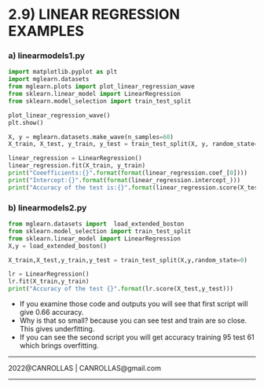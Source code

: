 # 2.9) LINEAR REGRESSION EXAMPLES

### a) linearmodels1.py
```python
import matplotlib.pyplot as plt
import mglearn.datasets
from mglearn.plots import plot_linear_regression_wave
from sklearn.linear_model import LinearRegression
from sklearn.model_selection import train_test_split

plot_linear_regression_wave()
plt.show()

X, y = mglearn.datasets.make_wave(n_samples=60)
X_train, X_test, y_train, y_test = train_test_split(X, y, random_state=42)

linear_regression = LinearRegression()
linear_regression.fit(X_train, y_train)
print("Coeefficients:{}".format(format(linear_regression.coef_[0])))
print("Intercept:{}".format(format(linear_regression.intercept_)))
print("Accuracy of the test is:{}".format(linear_regression.score(X_test, y_test)))
```

### b) linearmodels2.py

```python
from mglearn.datasets import  load_extended_boston
from sklearn.model_selection import train_test_split
from sklearn.linear_model import LinearRegression
X,y = load_extended_boston()

X_train,X_test,y_train,y_test = train_test_split(X,y,random_state=0)

lr = LinearRegression()
lr.fit(X_train,y_train)
print("Accuracy of the test {}".format(lr.score(X_test,y_test)))
```

- If you examine those code and outputs you will see that first script will give 0.66 accuracy.
- Why is that so small? because you can see test and train are so close. This gives underfitting.
- If you can see the second script you will get accuracy training 95 test 61 which brings overfitting.

<hr>
2022@CANROLLAS | CANROLLAS@gmail.com
<hr>
